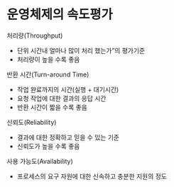 # 운영체제의 속도평가
처리량(Throughput)
* 단위 시간내 얼마나 많이 처리 했는가”의 평가기준
* 처리량이 높을 수록 좋음

반환 시간(Turn-around Time)
* 작업 완료까지의 시간(실행 + 대기시간)
* 요청 작업에 대한 결과의 응답 시간
* 반환 시간이 짧을 수록 좋음

신뢰도(Reliability)
* 결과에 대한 정확하고 믿을 수 있는 기준
* 신뢰도가 높을 수록 좋음

사용 가능도(Availability)
* 프로세스의 요구 자원에 대한 신속하고 충분한 지원의 정도